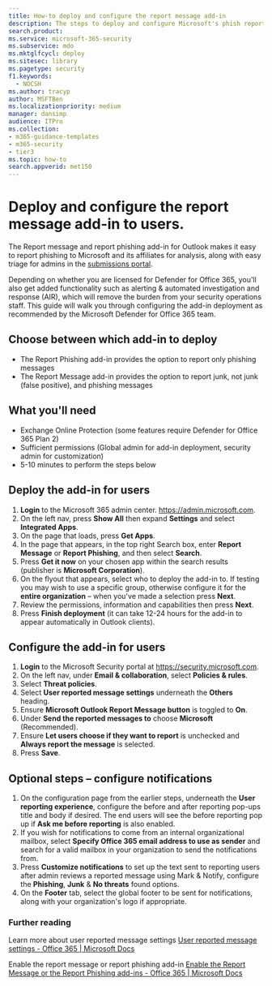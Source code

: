 ```yaml
---
title: How-to deploy and configure the report message add-in
description: The steps to deploy and configure Microsoft's phish reporting add-in(s) aimed at security administrators.
search.product: 
ms.service: microsoft-365-security
ms.subservice: mdo
ms.mktglfcycl: deploy
ms.sitesec: library
ms.pagetype: security
f1.keywords: 
  - NOCSH
ms.author: tracyp
author: MSFTBen
ms.localizationpriority: medium
manager: dansimp
audience: ITPro
ms.collection: 
- m365-guidance-templates
- m365-security
- tier3
ms.topic: how-to
search.appverid: met150
---
```


# Deploy and configure the report message add-in to users.

The Report message and report phishing add-in for Outlook makes it easy to report phishing to Microsoft and its affiliates for analysis, along with easy triage for admins in the [submissions portal](https://security.microsoft.com/reportsubmission?viewid=user). 

Depending on whether you are licensed for Defender for Office 365, you'll also get added functionality such as alerting & automated investigation and response (AIR), which will remove the burden from your security operations staff. This guide will walk you through configuring the add-in deployment as recommended by the Microsoft Defender for Office 365 team.

## Choose between which add-in to deploy

- The Report Phishing add-in provides the option to report only phishing messages
- The Report Message add-in provides the option to report junk, not junk (false positive), and phishing messages


## What you'll need

-	Exchange Online Protection (some features require Defender for Office 365 Plan 2)
-	Sufficient permissions (Global admin for add-in deployment, security admin for customization)
- 5-10 minutes to perform the steps below

## Deploy the add-in for users

1.	**Login** to the Microsoft 365 admin center.  https://admin.microsoft.com.
1.	On the left nav, press **Show All** then expand **Settings** and select **Integrated Apps**.
1.	On the page that loads, press **Get Apps**.
1.	In the page that appears, in the top right Search box, enter **Report Message** or **Report Phishing**, and then select **Search**.
1.	Press **Get it now** on your chosen app within the search results (publisher is **Microsoft Corporation**).
1.	On the flyout that appears, select who to deploy the add-in to. If testing you may wish to use a specific group, otherwise configure it for the **entire organization** – when you've made a selection press **Next**.
1.	Review the permissions, information and capabilities then press **Next**.
1.	Press **Finish deployment** (it can take 12-24 hours for the add-in to appear automatically in Outlook clients).

## Configure the add-in for users
1.	**Login** to the Microsoft Security portal at https://security.microsoft.com.
2.	On the left nav, under **Email & collaboration**, select **Policies & rules**.
3.	Select **Threat policies**.
4.	Select **User reported message settings** underneath the **Others** heading.
5.	Ensure **Microsoft Outlook Report Message button** is toggled to **On**.
6.	Under **Send the reported messages to** choose **Microsoft** (Recommended).
7.	Ensure **Let users choose if they want to report** is unchecked and **Always report the message** is selected.
8.	Press **Save**.

## Optional steps – configure notifications

1.	On the configuration page from the earlier steps, underneath the **User reporting experience**, configure the before and after reporting pop-ups title and body if desired. The end users will see the before reporting pop up if **Ask me before reporting** is also enabled.
2.	If you wish for notifications to come from an internal organizational mailbox, select **Specify Office 365 email address to use as sender** and search for a valid mailbox in your organization to send the notifications from.
3.	Press **Customize notifications** to set up the text sent to reporting users after admin reviews a reported message using Mark & Notify, configure the **Phishing**, **Junk** & **No threats** found options.
4.	On the **Footer** tab, select the global footer to be sent for notifications, along with your organization's logo if appropriate.


### Further reading
Learn more about user reported message settings [User reported message settings - Office 365 | Microsoft Docs](../user-submission.md)

Enable the report message or report phishing add-in [Enable the Report Message or the Report Phishing add-ins - Office 365 | Microsoft Docs](../enable-the-report-message-add-in.md)
